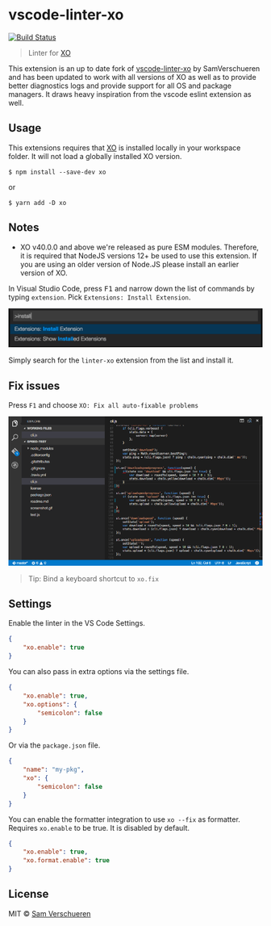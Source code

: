 # vscode-linter-xo

[![Build Status](https://travis-ci.org/spence-s/vscode-linter-xo.svg?branch=master)](https://travis-ci.org/spence-s/vscode-linter-xo)

> Linter for [XO](https://github.com/sindresorhus/xo)

This extension is an up to date fork of [vscode-linter-xo](https://github.com/SamVerschueren/vscode-linter-xo) by SamVerschueren and has been updated to work with all versions of XO as well as to provide better diagnostics logs and provide support for all OS and package managers. It draws heavy inspiration from the vscode eslint extension as well.

## Usage

This extensions requires that [XO](https://github.com/sindresorhus/xo) is installed locally in your workspace folder. It will not load a globally installed XO version.

```shell
$ npm install --save-dev xo
```

or

```shell
$ yarn add -D xo
```

## Notes

- XO v40.0.0 and above we're released as pure ESM modules. Therefore, it is required that NodeJS versions 12+ be used to use this extension. If you are using an older version of Node.JS please install an earlier version of XO.

In Visual Studio Code, press <kbd>F1</kbd> and narrow down the list of commands by typing `extension`. Pick `Extensions: Install Extension`.

![](screenshot.png)

Simply search for the `linter-xo` extension from the list and install it.

## Fix issues

Press `F1` and choose `XO: Fix all auto-fixable problems`

![](media/fix.gif)

> Tip: Bind a keyboard shortcut to `xo.fix`

## Settings

Enable the linter in the VS Code Settings.

```json
{
	"xo.enable": true
}
```

You can also pass in extra options via the settings file.

```json
{
	"xo.enable": true,
	"xo.options": {
		"semicolon": false
	}
}
```

Or via the `package.json` file.

```json
{
	"name": "my-pkg",
	"xo": {
		"semicolon": false
	}
}
```

You can enable the formatter integration to use `xo --fix` as formatter. Requires `xo.enable` to be true. It is disabled by default.

```json
{
	"xo.enable": true,
	"xo.format.enable": true
}
```

## License

MIT © [Sam Verschueren](http://github.com/SamVerschueren)
